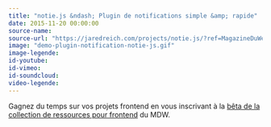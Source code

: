 ```yaml
---
title: "notie.js &ndash; Plugin de notifications simple &amp; rapide"
date: 2015-11-20 00:00:00
source-name:
source-url: "https://jaredreich.com/projects/notie.js/?ref=MagazineDuWebdesign"
image: "demo-plugin-notification-notie-js.gif"
image-legende:
id-youtube:
id-vimeo:
id-soundcloud:
video-legende:
---
```


Gagnez du temps sur vos projets frontend en vous inscrivant à la [bêta de la collection de ressources pour frontend](http://magazineduwebdesign.com/ressources/outils-services/) du MDW.

